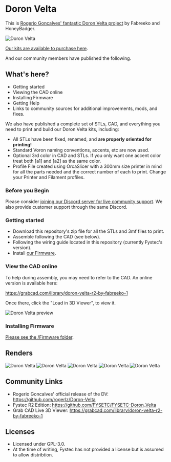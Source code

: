 # Doron Velta

This is [Rogerio Goncalves' fantastic Doron Velta project](https://github.com/rogerlz/Doron-Velta) by Fabreeko and HoneyBadger.

![Doron Velta](Renders/Doron_Velta_R2_FYSTEC_1.png "Doron Velta")

[Our kits are available to purchase here](https://www.fabreeko.com/products/doron-velta-delta-style-3d-printer-kit?_ref=github).

And our community members have published the following.

## What's here?

- Getting started
- Viewing the CAD online
- Installing Firmware
- Getting Help
- Links to community sources for additional improvements, mods, and fixes.

We also have published a complete set of STLs, CAD, and everything you need to print and build our Doron Velta kits, including:

  - All STLs have been fixed, renamed, and **are properly oriented for printing!**
  - Standard Voron naming conventions, accents, etc are now used.
  - Optional 3rd color in CAD and STLs. If you only want one accent color treat both [a1] and [a2] as the same color.
  - Profile File created using OrcaSlicer with a 300mm size printer in mind for all the parts needed and the correct number of each to print. Change your Printer and Filament profiles.

### Before you Begin

Please consider [joining our Discord server for live community support](https://discord.gg/Fabreeko).  We also provide customer support through the same Discord.

### Getting started

- Download this repository's zip file for all the STLs and 3mf files to print.
- Assemble following the CAD (see below).
- Following the wiring guide located in this repository (currently Fystec's version).
- Install [our Firmware](/Firmware).

### View the CAD online

To help during assembly, you may need to refer to the CAD.  An online version is available here:

https://grabcad.com/library/doron-velta-r2-by-fabreeko-1

Once there, click the "Load in 3D Viewer", to view it.

![Doron Velta preview](Renders/grabcad-preview.png "Doron Velta Preview")

### Installing Firmware

[Please see the /Firmware folder](/Firmware).

## Renders

![Doron Velta](Renders/Doron_Velta_R2_FYSTEC_1.png "Doron Velta")
![Doron Velta](Renders/Doron_Velta_R2_FYSTEC_2.png "Doron Velta")
![Doron Velta](Renders/Doron_Velta_R2_FYSTEC_3.png "Doron Velta")
![Doron Velta](Renders/Doron_Velta_R2_FYSTEC_4.png "Doron Velta")
![Doron Velta](Renders/Doron_Velta_R2_FYSTEC_5.png "Doron Velta")

## Community Links

- Rogerio Goncalves' official release of the DV: https://github.com/rogerlz/Doron-Velta
- Fystec R2 Edition: https://github.com/FYSETC/FYSETC-Doron_Velta
- Grab CAD Live 3D Viewer: https://grabcad.com/library/doron-velta-r2-by-fabreeko-1

## Licenses

- Licensed under GPL-3.0.
- At the time of writing, Fystec has not provided a license but is assumed to allow distribtion.
